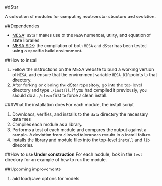 #dStar

A collection of modules for computing neutron star structure and evolution.

##Dependencies
  * [MESA](http://mesa.sourceforge.net): `dStar` makes use of the `MESA` numerical, utility, and equation of state libraries
  * [MESA SDK](http://www.astro.wisc.edu/~townsend/static.php?ref=mesasdk): the compilation of both `MESA` and `dStar` has been tested using a specific build environment.

##How to install
  1. Follow the instructions on the MESA website to build a working version of `MESA`, and ensure that the environment variable `MESA_DIR` points to that directory.
  2. After forking or cloning the dStar repository, go into the top-level directory and type `./install`.  If you had compiled it previously, you should do a `./clean` first to force a clean install.

###What the installation does
For each module, the install script

  1. Downloads, verifies, and installs to the `data` directory the necessary data files
  2. Compiles each module as a library.
  3. Performs a test of each module and compares the output against a sample.  A deviation from allowed tolerances results in a install failure.
  4. Installs the library and module files into the top-level `install` and `lib` direcories.

##How to use
**Under construction**
For each module, look in the `test` directory for an example of how to run the module.

##Upcoming improvements
  1. add load/save options for models
  